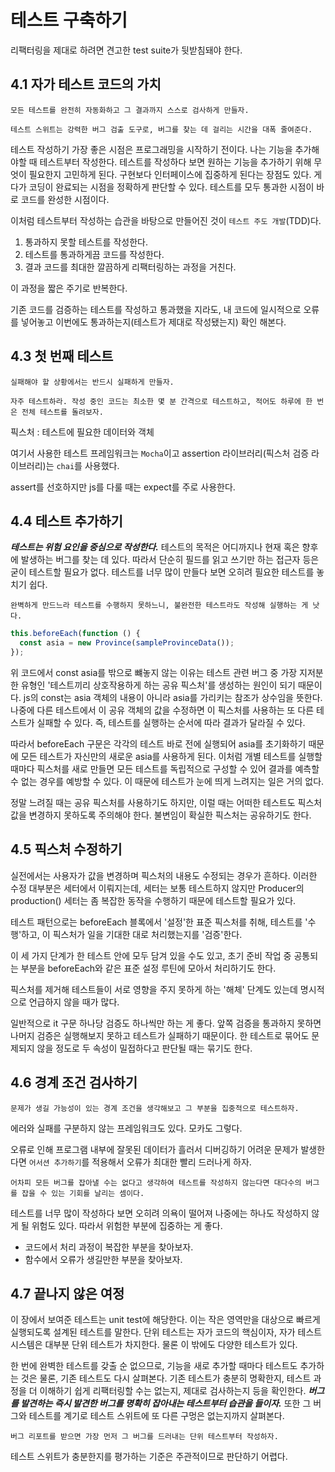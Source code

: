# 테스트 구축하기

리팩터링을 제대로 하려면 견고한 test suite가 뒷받침돼야 한다.

## 4.1 자가 테스트 코드의 가치

`모든 테스트를 완전히 자동화하고 그 결과까지 스스로 검사하게 만들자.`

`테스트 스위트는 강력한 버그 검출 도구로, 버그를 찾는 데 걸리는 시간을 대폭 줄여준다.`

테스트 작성하기 가장 좋은 시점은 프로그래밍을 시작하기 전이다. 나는 기능을 추가해야할 때 테스트부터 작성한다. 테스트를 작성하다 보면 원하는 기능을 추가하기 위해 무엇이 필요한지 고민하게 된다. 구현보다 인터페이스에 집중하게 된다는 장점도 있다. 게다가 코딩이 완료되는 시점을 정확하게 판단할 수 있다. 테스트를 모두 통과한 시점이 바로 코드를 완성한 시점이다.

이처럼 테스트부터 작성하는 습관을 바탕으로 만들어진 것이 `테스트 주도 개발`(TDD)다.

1. 통과하지 못할 테스트를 작성한다.
2. 테스트를 통과하게끔 코드를 작성한다.
3. 결과 코드를 최대한 깔끔하게 리팩터링하는 과정을 거친다.

이 과정을 짧은 주기로 반복한다.

기존 코드를 검증하는 테스트를 작성하고 통과했을 지라도, 내 코드에 일시적으로 오류를 넣어놓고 이번에도 통과하는지(테스트가 제대로 작성됐는지) 확인 해본다.

## 4.3 첫 번째 테스트

`실패해야 할 상황에서는 반드시 실패하게 만들자.`

`자주 테스트하라. 작성 중인 코드는 최소한 몇 분 간격으로 테스트하고, 적어도 하루에 한 번은 전체 테스트를 돌려보자.`

픽스처 : 테스트에 필요한 데이터와 객체

여기서 사용한 테스트 프레임워크는 `Mocha`이고 assertion 라이브러리(픽스처 검증 라이브러리)는 `chai`를 사용했다.

assert를 선호하지만 js를 다룰 때는 expect를 주로 사용한다.

## 4.4 테스트 추가하기

**_테스트는 위험 요인을 중심으로 작성한다._** 테스트의 목적은 어디까지나 현재 혹은 향후에 발생하는 버그를 찾는 데 있다. 따라서 단순히 필드를 읽고 쓰기만 하는 접근자 등은 굳이 테스트할 필요가 없다. 테스트를 너무 많이 만들다 보면 오히려 필요한 테스트를 놓치기 쉽다.

`완벽하게 만드느라 테스트를 수행하지 못하느니, 불완전한 테스트라도 작성해 실행하는 게 낫다.`

```jsx
this.beforeEach(function () {
  const asia = new Province(sampleProvinceData());
});
```

위 코드에서 const asia를 밖으로 뺴놓지 않는 이유는 테스트 관련 버그 중 가장 지저분한 유형인 '테스트끼리 상호작용하게 하는 공유 픽스처'를 생성하는 원인이 되기 때문이다. js의 const는 asia 객체의 내용이 아니라 asia를 가리키는 참조가 상수임을 뜻한다. 나중에 다른 테스트에서 이 공유 객체의 값을 수정하면 이 픽스처를 사용하는 또 다른 테스트가 실패할 수 있다. 즉, 테스트를 실행하는 순서에 따라 결과가 달라질 수 있다.

따라서 beforeEach 구문은 각각의 테스트 바로 전에 실행되어 asia를 초기화하기 때문에 모든 테스트가 자신만의 새로운 asia를 사용하게 된다. 이처럼 개별 테스트를 실행할 때마다 픽스처를 새로 만들면 모든 테스트를 독립적으로 구성할 수 있어 결과를 예측할 수 없는 경우를 예방할 수 있다. 이 때문에 테스트가 눈에 띄게 느려지는 일은 거의 없다.

정말 느려질 때는 공유 픽스처를 사용하기도 하지만, 이럴 때는 어떠한 테스트도 픽스처 값을 변경하지 못하도록 주의해야 한다. 불변임이 확실한 픽스처는 공유하기도 한다.

## 4.5 픽스처 수정하기

실전에서는 사용자가 값을 변경하며 픽스처의 내용도 수정되는 경우가 흔하다. 이러한 수정 대부분은 세터에서 이뤄지는데, 세터는 보통 테스트하지 않지만 Producer의 production() 세터는 좀 복잡한 동작을 수행하기 때문에 테스트할 필요가 있다.

테스트 패턴으로는 beforeEach 블록에서 '설정'한 표준 픽스처를 취해, 테스트를 '수행'하고, 이 픽스처가 일을 기대한 대로 처리했는지를 '검증'한다.

이 세 가지 단계가 한 테스트 안에 모두 담겨 있을 수도 있고, 초기 준비 작업 중 공통되는 부분을 beforeEach와 같은 표준 설정 루틴에 모아서 처리하기도 한다.

픽스처를 제거해 테스트들이 서로 영향을 주지 못하게 하는 '해체' 단계도 있는데 명시적으로 언급하지 않을 때가 많다.

일반적으로 it 구문 하나당 검증도 하나씩만 하는 게 좋다. 앞쪽 검증을 통과하지 못하면 나머지 검증은 실행해보지 못하고 테스트가 실패하기 때문이다. 한 테스트로 묶어도 문제되지 않을 정도로 두 속성이 밀접하다고 판단될 때는 묶기도 한다.

## 4.6 경계 조건 검사하기

`문제가 생길 가능성이 있는 경계 조건을 생각해보고 그 부분을 집중적으로 테스트하자.`

에러와 실패를 구분하지 않는 프레임워크도 있다. 모카도 그렇다.

오류로 인해 프로그램 내부에 잘못된 데이터가 흘러서 디버깅하기 어려운 문제가 발생한다면 `어서션 추가하기`를 적용해서 오류가 최대한 빨리 드러나게 하자.

`어차피 모든 버그를 잡아낼 수는 없다고 생각하여 테스트를 작성하지 않는다면 대다수의 버그를 잡을 수 있는 기회를 날리는 셈이다.`

테스트를 너무 많이 작성하다 보면 오히려 의욕이 떨어져 나중에는 하나도 작성하지 않게 될 위험도 있다. 따라서 위험한 부분에 집중하는 게 좋다.

- 코드에서 처리 과정이 복잡한 부분을 찾아보자.
- 함수에서 오류가 생길만한 부분을 찾아보자.

## 4.7 끝나지 않은 여정

이 장에서 보여준 테스트는 unit test에 해당한다. 이는 작은 영역만을 대상으로 빠르게 실행되도록 설계된 테스트를 말한다. 단위 테스트는 자가 코드의 핵심이자, 자가 테스트 시스템은 대부분 단위 테스트가 차지한다. 물론 이 밖에도 다양한 테스트가 있다.

한 번에 완벽한 테스트를 갖출 순 없으므로, 기능을 새로 추가할 때마다 테스트도 추가하는 것은 물론, 기존 테스트도 다시 살펴본다. 기존 테스트가 충분히 명확한지, 테스트 과정을 더 이해하기 쉽게 리팩터링할 수는 없는지, 제대로 검사하는지 등을 확인한다. **_버그를 발견하는 즉시 발견한 버그를 명확히 잡아내는 테스트부터 습관을 들이자._** 또한 그 버그와 테스트를 계기로 테스트 스위트에 또 다른 구멍은 없는지까지 살펴본다.

`버그 리포트를 받으면 가장 먼저 그 버그를 드러내는 단위 테스트부터 작성하자.`

테스트 스위트가 충분한지를 평가하는 기준은 주관적이므로 판단하기 어렵다.

